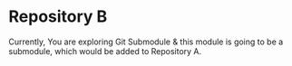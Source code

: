 # Repository B

Currently, You are exploring Git Submodule & this module is going to be a submodule, which would be added to Repository A.
